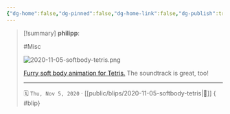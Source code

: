 ```yaml
---
{"dg-home":false,"dg-pinned":false,"dg-home-link":false,"dg-publish":true,"type":"blip","created-date":"2020-11-05T00:00:00","disabled rules":["yaml-title","yaml-title-alias","file-name-heading"],"title":"philipp @ 2020-11-05","dg-permalink":"2020/11/05/softbody-tetris/","updated-date":"2025-04-30T22:27:37","dg-path":"blips/2020-11-05-softbody-tetris.md","permalink":"/2020/11/05/softbody-tetris/","dgPassFrontmatter":true}
---
```


> [!summary] **philipp**:
>
> #Misc
>
> ![2020-11-05-softbody-tetris.png](/img/user/attachments/2020-11-05-softbody-tetris.png)
>
> [Furry soft body animation for Tetris.](https://www.youtube.com/watch?v=RfNlhw8FK74&feature=emb_title) The soundtrack is great, too!
> - - -
>
> 🗓️ `Thu, Nov 5, 2020` · [[public/blips/2020-11-05-softbody-tetris\|🔗]]
{ #blip}

